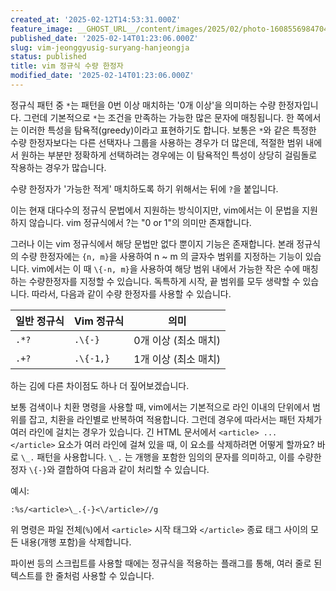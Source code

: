 ```yaml
---
created_at: '2025-02-12T14:53:31.000Z'
feature_image: __GHOST_URL__/content/images/2025/02/photo-1608556984704-fa578c96e6eb.jpeg
published_date: '2025-02-14T01:23:06.000Z'
slug: vim-jeonggyusig-suryang-hanjeongja
status: published
title: vim 정규식 수량 한정자
modified_date: '2025-02-14T01:23:06.000Z'
---
```


정규식 패턴 중 `*`는 패턴을 0번 이상 매치하는 '0개 이상'을 의미하는 수량 한정자입니다. 그런데 기본적으로 `*`는 조건을 만족하는 가능한 많은 문자에 매칭됩니다. 한 쪽에서는 이러한 특성을 탐욕적(greedy)이라고 표현하기도 합니다. 보통은 `*`와 같은 특정한 수량 한정자보다는 다른 선택자나 그룹을 사용하는 경우가 더 많은데, 적절한 범위 내에서 원하는 부분만 정확하게 선택하려는 경우에는 이 탐욕적인 특성이 상당히 걸림돌로 작용하는 경우가 많습니다. 

수량 한정자가 '가능한 적게' 매치하도록 하기 위해서는 뒤에 `?`을 붙입니다. 

이는 현재 대다수의 정규식 문법에서 지원하는 방식이지만, vim에서는 이 문법을 지원하지 않습니다. vim 정규식에서 ?는 "0 or 1"의 의미만 존재합니다. 

그러나 이는 vim 정규식에서 해당 문법만 없다 뿐이지 기능은 존재합니다. 본래 정규식의 수량 한정자에는 `{n, m}`을 사용하여 n ~ m 의 글자수 범위를 지정하는 기능이 있습니다. vim에서는 이 때 `\{-n, m}`을 사용하여 해당 범위 내에서 가능한 작은 수에 매칭하는 수량한정자를 지정할 수 있습니다. 독특하게 시작, 끝 범위를 모두 생략할 수 있습니다. 따라서, 다음과 같이 수량 한정자를 사용할 수 있습니다.

| 일반 정규식 | Vim 정규식 | 의미 |
|-----------|----------|------|
| `.*?` | `.\{-}` | 0개 이상 (최소 매치) |
| `.+?` | `.\{-1,}` | 1개 이상 (최소 매치) |

하는 김에 다른 차이점도 하나 더 짚어보겠습니다. 

보통 검색이나 치환 명령을 사용할 때, vim에서는 기본적으로 라인 이내의 단위에서 범위를 잡고, 치환을 라인별로 반복하여 적용합니다. 그런데 경우에 따라서는 패턴 자체가 여러 라인에 걸치는 경우가 있습니다. 긴 HTML 문서에서 `<article> ... </article>` 요소가 여러 라인에 걸쳐 있을 때, 이 요소를 삭제하려면 어떻게 할까요? 바로 `\_.` 패턴을 사용합니다. `\_.` 는 개행을 포함한 임의의 문자를 의미하고, 이를 수량한정자 `\{-}`와 결합하여 다음과 같이 처리할 수 있습니다.

예시:
```vim
:%s/<article>\_.{-}<\/article>//g
```

위 명령은 파일 전체(`%`)에서 `<article>` 시작 태그와 `</article>` 종료 태그 사이의 모든 내용(개행 포함)을 삭제합니다. 

파이썬 등의 스크립트를 사용할 때에는 정규식을 적용하는 플래그를 통해, 여러 줄로 된 텍스트를 한 줄처럼 사용할 수 있습니다.